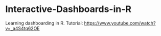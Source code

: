# Interactive-Dashboards-in-R
Learning dashboarding in R.
Tutorial: https://www.youtube.com/watch?v=_a4S4tq62OE
